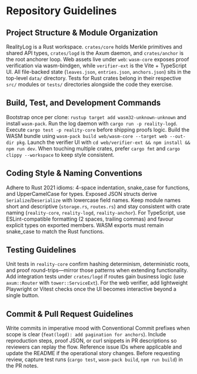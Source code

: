# Repository Guidelines

## Project Structure & Module Organization
RealityLog is a Rust workspace. `crates/core` holds Merkle primitives and shared API types, `crates/logd` is the Axum daemon, and `crates/anchor` is the root anchorer loop. Web assets live under `web`: `wasm-core` exposes proof verification via wasm-bindgen, while `verifier-ext` is the Vite + TypeScript UI. All file-backed state (`leaves.json`, `entries.json`, `anchors.json`) sits in the top-level `data/` directory. Tests for Rust crates belong in their respective `src/` modules or `tests/` directories alongside the code they exercise.

## Build, Test, and Development Commands
Bootstrap once per clone: `rustup target add wasm32-unknown-unknown` and install `wasm-pack`. Run the log daemon with `cargo run -p reality-logd`. Execute `cargo test -p reality-core` before shipping proofs logic. Build the WASM bundle using `wasm-pack build web/wasm-core --target web --out-dir pkg`. Launch the verifier UI with `cd web/verifier-ext && npm install && npm run dev`. When touching multiple crates, prefer `cargo fmt` and `cargo clippy --workspace` to keep style consistent.

## Coding Style & Naming Conventions
Adhere to Rust 2021 idioms: 4-space indentation, snake_case for functions, and UpperCamelCase for types. Exposed JSON structs derive `Serialize`/`Deserialize` with lowercase field names. Keep module names short and descriptive (`storage.rs`, `routes.rs`) and stay consistent with crate naming (`reality-core`, `reality-logd`, `reality-anchor`). For TypeScript, use ESLint-compatible formatting (2 spaces, trailing commas) and favour explicit types on exported members. WASM exports must remain snake_case to match the Rust functions.

## Testing Guidelines
Unit tests in `reality-core` confirm hashing determinism, deterministic roots, and proof round-trips—mirror those patterns when extending functionality. Add integration tests under `crates/logd` if routes gain business logic (use `axum::Router` with `tower::ServiceExt`). For the web verifier, add lightweight Playwright or Vitest checks once the UI becomes interactive beyond a single button.

## Commit & Pull Request Guidelines
Write commits in imperative mood with Conventional Commit prefixes when scope is clear (`feat(logd): add pagination for anchors`). Include reproduction steps, proof JSON, or curl snippets in PR descriptions so reviewers can replay the flow. Reference issue IDs where applicable and update the README if the operational story changes. Before requesting review, capture test runs (`cargo test`, `wasm-pack build`, `npm run build`) in the PR notes.
